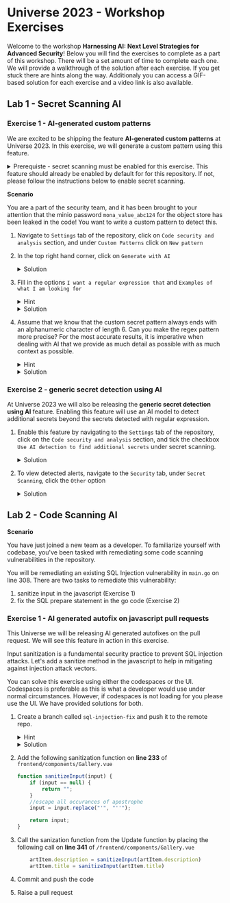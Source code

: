 # Universe 2023 - Workshop Exercises

Welcome to the workshop **Harnessing AI: Next Level Strategies for Advanced Security**!
Below you will find the exercises to complete as a part of this workshop. There will be a set amount of time to complete each one.
We will provide a walkthrough of the solution after each exercise.
If you get stuck there are hints along the way. Additionaly you can access a GIF-based solution for each exercise and a video link is also available. 


## Lab 1 - Secret Scanning AI 

### Exercise 1 - AI-generated custom patterns

We are excited to be shipping the feature **AI-generated custom patterns** at Universe 2023.
In this exercise, we will generate a custom pattern using this feature. 
<details>
<summary>Prerequiste - secret scanning must be enabled for this exercise. This feature should already be enabled by default for for this repository. If not, please follow the instructions below to enable secret scanning. </summary>

1. Navigate to the `Settings` tab of the repository, click on the `Code security and analysis` section, and click `Enable` under secret scanning.

    ![secret-scanning-enablement](https://github.com/octodemo/universe-wip/assets/68650974/fd1e12ad-5f36-4a77-a3a5-6e97db61c6ad)

</details>

**Scenario**

You are a part of the security team, and it has been brought to your attention that the minio password `mona_value_abc124` for the object store has been leaked in the code!
You want to write a custom pattern to detect this.

1. Navigate to `Settings` tab of the repository, click on `Code security and analysis` section, and under `Custom Patterns` click on `New pattern`
2. In the top right hand corner, click on `Generate with AI`
     <details>
    <summary> Solution </summary>
       
    ![secret-scanning-custom-ai-setting](https://github.com/octodemo/universe-wip/assets/68650974/ae7156c6-268e-4b56-8cb5-ad30c5fd1a2f)
    
     </details>

3. Fill in the options `I want a regular expression that` and `Examples of what I am looking for`

    <details>
      <summary> Hint </summary>
      You want to find a string that starts with `mona_value_`
    </details>
    
    <details>
      <summary> Solution </summary>
      
      ![secret-scanning-mona-value](https://github.com/octodemo/universe-wip/assets/68650974/052be656-400a-4f25-a0be-9d9f90602f93)
   
    </details>
    
4. Assume that we know that the custom secret pattern always ends with an alphanumeric character of length 6. Can you make the regex pattern more precise? For the most accurate results, it is imperative when dealing with AI that we provide as much detail as possible with as much context as possible.

    <details>
      <summary> Hint </summary>
      Provide the AI with more details about the pattern. Consider factors such as length. What about character composition? Is it entirely numerical? 
    </details>

    <details>
      <summary> Solution </summary>
      
      ![mona-value-6](https://github.com/octodemo/universe-wip/assets/68650974/e7eca0d5-98fb-4425-9da8-e1ae8a282df1)

    </details>

### Exercise 2 - generic secret detection using AI

At Universe 2023 we will also be releasing the **generic secret detection using AI** feature. Enabling this feature will use an AI model to detect additional secrets beyond the secrets detected with regular expression.

1. Enable this feature by navigating to the `Settings` tab of the repository, click on the `Code security and analysis` section, and tick the checkbox `Use AI detection to find additional secrets` under secret scanning.

   <details>
      <summary> Solution </summary>
    
   ![generic-ai-secret](https://github.com/octodemo/universe-wip/assets/68650974/0519aa0d-75a8-45e3-9fc5-f8d34ffd9bb2)

    </details>

2. To view detected alerts, navigate to the `Security` tab, under `Secret Scanning`, click the `Other` option

   <details>
      <summary> Solution </summary>
    
     ![generic-ai-alert](https://github.com/octodemo/universe-wip/assets/68650974/d8649f81-df12-4207-b533-09aec4f4e523)

    </details>

## Lab 2 - Code Scanning AI


**Scenario**

You have just joined a new team as a developer. To familiarize yourself with codebase, you've been tasked with remediating some code scanning vulnerabilities in the repository.

You will be remediating an existing SQL Injection vulnerability in `main.go` on line 308.
There are two tasks to remediate this vulnerability:
1. sanitize input in the javascript (Exercise 1)
2. fix the SQL prepare statement in the go code (Exercise 2)

### Exercise 1 - AI generated autofix on javascript pull requests

This Universe we will be releasing AI generated autofixes on the pull request. We will see this feature in action in this exercise. 

Input sanitization is a fundamental security practice to prevent SQL injection attacks. Let's add a sanitize method in the javascript to help in mitigating against injection attack vectors.

You can solve this exercise using either the codespaces or the UI. Codespaces is preferable as this is what a developer would use under normal circumstances. However, if codespaces is not loading for you please use the UI. We have provided solutions for both. 


1. Create a branch called `sql-injection-fix` and push it to the remote repo.

    <details>
      <summary> Hint </summary>
      Run the command:
        
      ```
        $ git checkout -b sql-injection-fix
        $ git push -u origin sql-injection-fix
      ```
     </details>

    <details>
      <summary> Solution </summary>  
        
      ![create-branch](https://github.com/octodemo/universe-wip/assets/68650974/4a162cb4-62d7-4ce6-9114-c5efefe60b2d)
  
    </details>
     

2. Add the following sanitization function on **line 233** of `frontend/components/Gallery.vue`

    ```js
    function sanitizeInput(input) {
        if (input == null) {
            return "";
        }
        //escape all occurances of apostrophe
        input = input.replace("'", "''");
    
        return input;
    }
    ```

3. Call the sanization function from the Update function by placing the following call on **line 341** of `/frontend/components/Gallery.vue`

    ```js
        artItem.description = sanitizeInput(artItem.description)
        artItem.title = sanitizeInput(artItem.title)
    ```

4. Commit and push the code
5. Raise a pull request
      
